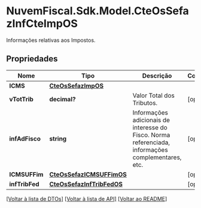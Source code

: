 # NuvemFiscal.Sdk.Model.CteOsSefazInfCteImpOS
Informações relativas aos Impostos.

## Propriedades

Nome | Tipo | Descrição | Comentários
------------ | ------------- | ------------- | -------------
**ICMS** | [**CteOsSefazImpOS**](CteOsSefazImpOS.md) |  | 
**vTotTrib** | **decimal?** | Valor Total dos Tributos. | [optional] 
**infAdFisco** | **string** | Informações adicionais de interesse do Fisco.  Norma referenciada, informações complementares, etc. | [optional] 
**ICMSUFFim** | [**CteOsSefazICMSUFFimOS**](CteOsSefazICMSUFFimOS.md) |  | [optional] 
**infTribFed** | [**CteOsSefazInfTribFedOS**](CteOsSefazInfTribFedOS.md) |  | [optional] 

[[Voltar à lista de DTOs]](../README.md#documentation-for-models) [[Voltar à lista de API]](../README.md#documentation-for-api-endpoints) [[Voltar ao README]](../README.md)

